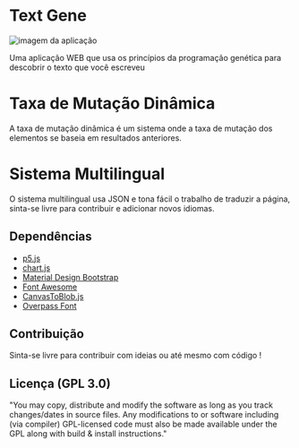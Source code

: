 # Text Gene

![imagem da aplicação](https://i.imgur.com/ngUBTSu.png)

Uma aplicação WEB que usa os princípios da programação genética para descobrir o texto que você escreveu

# Taxa de Mutação Dinâmica
A taxa de mutação dinâmica é um sistema onde a taxa de mutação dos elementos se baseia em resultados anteriores.

# Sistema Multilingual
O sistema multilingual usa JSON e tona fácil o trabalho de traduzir a página, sinta-se livre para contribuir e adicionar novos idiomas.

## Dependências

* [p5.js](https://p5js.org)
* [chart.js](https://www.chartjs.org)
* [Material Design Bootstrap](https://mdbootstrap.com)
* [Font Awesome](https://fontawesome.com)
* [CanvasToBlob.js](http://purl.eligrey.com/github/FileSaver.js/)
* [Overpass Font](https://overpassfont.org)

## Contribuição
Sinta-se livre para contribuir com ideias ou até mesmo com código !

## Licença (GPL 3.0)
"You may copy, distribute and modify the software as long as you track changes/dates in source files. Any modifications to or software including (via compiler) GPL-licensed code must also be made available under the GPL along with build & install instructions."
